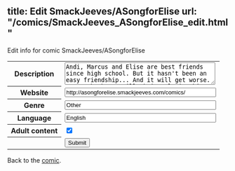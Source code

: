 title: Edit SmackJeeves/ASongforElise
url: "/comics/SmackJeeves_ASongforElise_edit.html"
---
Edit info for comic SmackJeeves/ASongforElise

<form name="comic" action="http://gaepostmail.appspot.com/comic/" method="post">
<table class="comicinfo">
<tr>
<th>Description</th><td><textarea name="description" cols="40" rows="3">Andi, Marcus and Elise are best friends since high school. But it hasn't been an easy friendship... And it will get worse. How much change will their relationship be able to deal with, whether it's love or death? A yaoi manga with all the EMO that it requires! ;)</textarea></td>
</tr>
<tr>
<th>Website</th><td><input type="text" name="url" value="http://asongforelise.smackjeeves.com/comics/" size="40"/></td>
</tr>
<tr>
<th>Genre</th><td><input type="text" name="genre" value="Other" size="40"/></td>
</tr>
<tr>
<th>Language</th><td><input type="text" name="language" value="English" size="40"/></td>
</tr>
<tr>
<th>Adult content</th><td><input type="checkbox" name="adult" value="adult" checked="checked"/></td>
</tr>
<tr>
<th></th><td>
<input type="hidden" name="comic" value="SmackJeeves_ASongforElise" />
<input type="submit" name="submit" value="Submit" />
</td>
</tr>
</table>
</form>

Back to the [comic](SmackJeeves_ASongforElise.html).
